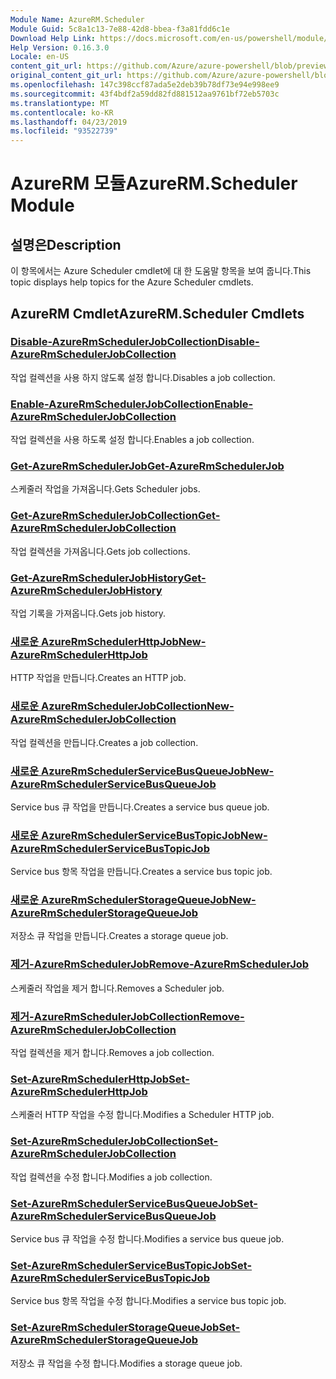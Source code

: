 ```yaml
---
Module Name: AzureRM.Scheduler
Module Guid: 5c8a1c13-7e88-42d8-bbea-f3a81fdd6c1e
Download Help Link: https://docs.microsoft.com/en-us/powershell/module/azurerm.scheduler
Help Version: 0.16.3.0
Locale: en-US
content_git_url: https://github.com/Azure/azure-powershell/blob/preview/src/ResourceManager/Scheduler/Commands.Scheduler/help/AzureRM.Scheduler.md
original_content_git_url: https://github.com/Azure/azure-powershell/blob/preview/src/ResourceManager/Scheduler/Commands.Scheduler/help/AzureRM.Scheduler.md
ms.openlocfilehash: 147c398ccf87ada5e2deb39b78df73e94e998ee9
ms.sourcegitcommit: 43f4bdf2a59dd82fd881512aa9761bf72eb5703c
ms.translationtype: MT
ms.contentlocale: ko-KR
ms.lasthandoff: 04/23/2019
ms.locfileid: "93522739"
---
```

# <span data-ttu-id="49dc9-101">AzureRM 모듈</span><span class="sxs-lookup"><span data-stu-id="49dc9-101">AzureRM.Scheduler Module</span></span>
## <span data-ttu-id="49dc9-102">설명은</span><span class="sxs-lookup"><span data-stu-id="49dc9-102">Description</span></span>
<span data-ttu-id="49dc9-103">이 항목에서는 Azure Scheduler cmdlet에 대 한 도움말 항목을 보여 줍니다.</span><span class="sxs-lookup"><span data-stu-id="49dc9-103">This topic displays help topics for the Azure Scheduler cmdlets.</span></span>

## <span data-ttu-id="49dc9-104">AzureRM Cmdlet</span><span class="sxs-lookup"><span data-stu-id="49dc9-104">AzureRM.Scheduler Cmdlets</span></span>
### [<span data-ttu-id="49dc9-105">Disable-AzureRmSchedulerJobCollection</span><span class="sxs-lookup"><span data-stu-id="49dc9-105">Disable-AzureRmSchedulerJobCollection</span></span>](Disable-AzureRmSchedulerJobCollection.md)
<span data-ttu-id="49dc9-106">작업 컬렉션을 사용 하지 않도록 설정 합니다.</span><span class="sxs-lookup"><span data-stu-id="49dc9-106">Disables a job collection.</span></span>

### [<span data-ttu-id="49dc9-107">Enable-AzureRmSchedulerJobCollection</span><span class="sxs-lookup"><span data-stu-id="49dc9-107">Enable-AzureRmSchedulerJobCollection</span></span>](Enable-AzureRmSchedulerJobCollection.md)
<span data-ttu-id="49dc9-108">작업 컬렉션을 사용 하도록 설정 합니다.</span><span class="sxs-lookup"><span data-stu-id="49dc9-108">Enables a job collection.</span></span>

### [<span data-ttu-id="49dc9-109">Get-AzureRmSchedulerJob</span><span class="sxs-lookup"><span data-stu-id="49dc9-109">Get-AzureRmSchedulerJob</span></span>](Get-AzureRmSchedulerJob.md)
<span data-ttu-id="49dc9-110">스케줄러 작업을 가져옵니다.</span><span class="sxs-lookup"><span data-stu-id="49dc9-110">Gets Scheduler jobs.</span></span>

### [<span data-ttu-id="49dc9-111">Get-AzureRmSchedulerJobCollection</span><span class="sxs-lookup"><span data-stu-id="49dc9-111">Get-AzureRmSchedulerJobCollection</span></span>](Get-AzureRmSchedulerJobCollection.md)
<span data-ttu-id="49dc9-112">작업 컬렉션을 가져옵니다.</span><span class="sxs-lookup"><span data-stu-id="49dc9-112">Gets job collections.</span></span>

### [<span data-ttu-id="49dc9-113">Get-AzureRmSchedulerJobHistory</span><span class="sxs-lookup"><span data-stu-id="49dc9-113">Get-AzureRmSchedulerJobHistory</span></span>](Get-AzureRmSchedulerJobHistory.md)
<span data-ttu-id="49dc9-114">작업 기록을 가져옵니다.</span><span class="sxs-lookup"><span data-stu-id="49dc9-114">Gets job history.</span></span>

### [<span data-ttu-id="49dc9-115">새로운 AzureRmSchedulerHttpJob</span><span class="sxs-lookup"><span data-stu-id="49dc9-115">New-AzureRmSchedulerHttpJob</span></span>](New-AzureRmSchedulerHttpJob.md)
<span data-ttu-id="49dc9-116">HTTP 작업을 만듭니다.</span><span class="sxs-lookup"><span data-stu-id="49dc9-116">Creates an HTTP job.</span></span>

### [<span data-ttu-id="49dc9-117">새로운 AzureRmSchedulerJobCollection</span><span class="sxs-lookup"><span data-stu-id="49dc9-117">New-AzureRmSchedulerJobCollection</span></span>](New-AzureRmSchedulerJobCollection.md)
<span data-ttu-id="49dc9-118">작업 컬렉션을 만듭니다.</span><span class="sxs-lookup"><span data-stu-id="49dc9-118">Creates a job collection.</span></span>

### [<span data-ttu-id="49dc9-119">새로운 AzureRmSchedulerServiceBusQueueJob</span><span class="sxs-lookup"><span data-stu-id="49dc9-119">New-AzureRmSchedulerServiceBusQueueJob</span></span>](New-AzureRmSchedulerServiceBusQueueJob.md)
<span data-ttu-id="49dc9-120">Service bus 큐 작업을 만듭니다.</span><span class="sxs-lookup"><span data-stu-id="49dc9-120">Creates a service bus queue job.</span></span>

### [<span data-ttu-id="49dc9-121">새로운 AzureRmSchedulerServiceBusTopicJob</span><span class="sxs-lookup"><span data-stu-id="49dc9-121">New-AzureRmSchedulerServiceBusTopicJob</span></span>](New-AzureRmSchedulerServiceBusTopicJob.md)
<span data-ttu-id="49dc9-122">Service bus 항목 작업을 만듭니다.</span><span class="sxs-lookup"><span data-stu-id="49dc9-122">Creates a service bus topic job.</span></span>

### [<span data-ttu-id="49dc9-123">새로운 AzureRmSchedulerStorageQueueJob</span><span class="sxs-lookup"><span data-stu-id="49dc9-123">New-AzureRmSchedulerStorageQueueJob</span></span>](New-AzureRmSchedulerStorageQueueJob.md)
<span data-ttu-id="49dc9-124">저장소 큐 작업을 만듭니다.</span><span class="sxs-lookup"><span data-stu-id="49dc9-124">Creates a storage queue job.</span></span>

### [<span data-ttu-id="49dc9-125">제거-AzureRmSchedulerJob</span><span class="sxs-lookup"><span data-stu-id="49dc9-125">Remove-AzureRmSchedulerJob</span></span>](Remove-AzureRmSchedulerJob.md)
<span data-ttu-id="49dc9-126">스케줄러 작업을 제거 합니다.</span><span class="sxs-lookup"><span data-stu-id="49dc9-126">Removes a Scheduler job.</span></span>

### [<span data-ttu-id="49dc9-127">제거-AzureRmSchedulerJobCollection</span><span class="sxs-lookup"><span data-stu-id="49dc9-127">Remove-AzureRmSchedulerJobCollection</span></span>](Remove-AzureRmSchedulerJobCollection.md)
<span data-ttu-id="49dc9-128">작업 컬렉션을 제거 합니다.</span><span class="sxs-lookup"><span data-stu-id="49dc9-128">Removes a job collection.</span></span>

### [<span data-ttu-id="49dc9-129">Set-AzureRmSchedulerHttpJob</span><span class="sxs-lookup"><span data-stu-id="49dc9-129">Set-AzureRmSchedulerHttpJob</span></span>](Set-AzureRmSchedulerHttpJob.md)
<span data-ttu-id="49dc9-130">스케줄러 HTTP 작업을 수정 합니다.</span><span class="sxs-lookup"><span data-stu-id="49dc9-130">Modifies a Scheduler HTTP job.</span></span>

### [<span data-ttu-id="49dc9-131">Set-AzureRmSchedulerJobCollection</span><span class="sxs-lookup"><span data-stu-id="49dc9-131">Set-AzureRmSchedulerJobCollection</span></span>](Set-AzureRmSchedulerJobCollection.md)
<span data-ttu-id="49dc9-132">작업 컬렉션을 수정 합니다.</span><span class="sxs-lookup"><span data-stu-id="49dc9-132">Modifies a job collection.</span></span>

### [<span data-ttu-id="49dc9-133">Set-AzureRmSchedulerServiceBusQueueJob</span><span class="sxs-lookup"><span data-stu-id="49dc9-133">Set-AzureRmSchedulerServiceBusQueueJob</span></span>](Set-AzureRmSchedulerServiceBusQueueJob.md)
<span data-ttu-id="49dc9-134">Service bus 큐 작업을 수정 합니다.</span><span class="sxs-lookup"><span data-stu-id="49dc9-134">Modifies a service bus queue job.</span></span>

### [<span data-ttu-id="49dc9-135">Set-AzureRmSchedulerServiceBusTopicJob</span><span class="sxs-lookup"><span data-stu-id="49dc9-135">Set-AzureRmSchedulerServiceBusTopicJob</span></span>](Set-AzureRmSchedulerServiceBusTopicJob.md)
<span data-ttu-id="49dc9-136">Service bus 항목 작업을 수정 합니다.</span><span class="sxs-lookup"><span data-stu-id="49dc9-136">Modifies a service bus topic job.</span></span>

### [<span data-ttu-id="49dc9-137">Set-AzureRmSchedulerStorageQueueJob</span><span class="sxs-lookup"><span data-stu-id="49dc9-137">Set-AzureRmSchedulerStorageQueueJob</span></span>](Set-AzureRmSchedulerStorageQueueJob.md)
<span data-ttu-id="49dc9-138">저장소 큐 작업을 수정 합니다.</span><span class="sxs-lookup"><span data-stu-id="49dc9-138">Modifies a storage queue job.</span></span>

